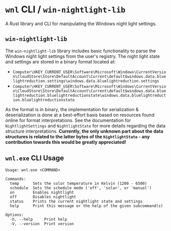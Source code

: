 # `wnl` CLI / `win-nightlight-lib`

A Rust library and CLI for manipulating the Windows night light settings.

## `win-nightlight-lib`

The `win-nightlight-lib` library includes basic functionality to parse the Windows
night light settings from the user's registry. The night light state and settings are
stored in a binary format located at:

- `Computer\HKEY_CURRENT_USER\Software\Microsoft\Windows\CurrentVersion\CloudStore\Store\DefaultAccount\Current\default$windows.data.bluelightreduction.settings\windows.data.bluelightreduction.settings`
- `Computer\HKEY_CURRENT_USER\Software\Microsoft\Windows\CurrentVersion\CloudStore\Store\DefaultAccount\Current\default$windows.data.bluelightreduction.bluelightreductionstate\windows.data.bluelightreduction.bluelightreductionstate`

As the format is in binary, the implementation for serialization & deserialization is
done at a best-effort basis based on resources found online for format interpretations.
See the documentation for `NightlightSettings` and `NightlightState` for more details
regarding the data structure interpretations. **Currently, the only unknown part about
the data structures is related to the latter bytes of the `NightlightState` - any
contribution towards this would be greatly appreciated!**

## `wnl.exe` CLI Usage

```shell
Usage: wnl.exe <COMMAND>

Commands:
  temp      Sets the color temperature in Kelvin (1200 - 6500)
  schedule  Sets the schedule mode ('off', 'solar', or 'manual')
  on        Enables nightlight
  off       Disables nightlight
  status    Prints the current nightlight state and settings
  help      Print this message or the help of the given subcommand(s)

Options:
  -h, --help     Print help
  -V, --version  Print version
```
